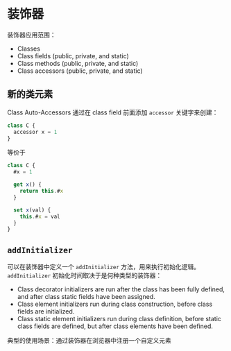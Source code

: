 # 装饰器

装饰器应用范围：

- Classes
- Class fields (public, private, and static)
- Class methods (public, private, and static)
- Class accessors (public, private, and static)

## 新的类元素

Class Auto-Accessors 通过在 class field 前面添加 `accessor` 关键字来创建：

```js
class C {
  accessor x = 1
}
```

等价于

```js
class C {
  #x = 1

  get x() {
    return this.#x
  }

  set x(val) {
    this.#x = val
  }
}
```

## `addInitializer`

可以在装饰器中定义一个 `addInitializer` 方法，用来执行初始化逻辑。`addInitializer` 初始化时间取决于是何种类型的装饰器：

- Class decorator initializers are run after the class has been fully defined, and after class static fields have been assigned.
- Class element initializers run during class construction, before class fields are initialized.
- Class static element initializers run during class definition, before static class fields are defined, but after class elements have been defined.

典型的使用场景：通过装饰器在浏览器中注册一个自定义元素
